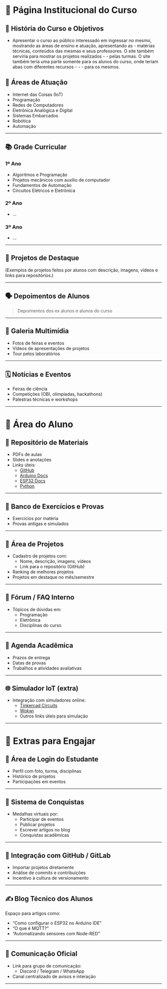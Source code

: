 # 🔹 Página Institucional do Curso

## 📖 História do Curso e Objetivos

- Apresentar o curso ao público interessado em ingressar no mesmo, mostrando as áreas de ensino e atuação, apresentando as - matérias técnicas, conteúdos das mesmas e seus professores. O site também serviria para mostrar os projetos realizados -  - pelas turmas. O site também teria uma parte somente para os alunos do curso, onde teriam abas com diferentes recursos - - - para os mesmos.

## 💼 Áreas de Atuação

- Internet das Coisas (IoT)
- Programação
- Redes de Computadores
- Eletrônica Analógica e Digital
- Sistemas Embarcados
- Robótica
- Automação

---

## 📚 Grade Curricular

### 1º Ano
- Algoritmos e Programação
- Projetos mecânicos com auxílio de computador
- Fundamentos de Automação
- Circuitos Elétricos e Eletrônica

### 2º Ano
- ...

### 3º Ano
- ...

---

## 🚀 Projetos de Destaque

(Exemplos de projetos feitos por alunos com descrição, imagens, vídeos e links para repositórios.)

---

## 🗣️ Depoimentos de Alunos

> Depoimentos dos ex alunos e alunos do curso

---

## 🎥 Galeria Multimídia

- Fotos de feiras e eventos
- Vídeos de apresentações de projetos
- Tour pelos laboratórios

---

## 🗓️ Notícias e Eventos

- Feiras de ciência
- Competições (OBI, olimpíadas, hackathons)
- Palestras técnicas e workshops

---

# 🔹 Área do Aluno

## 📂 Repositório de Materiais

- PDFs de aulas
- Slides e anotações
- Links úteis:
  - [GitHub](https://github.com)
  - [Arduino Docs](https://docs.arduino.cc/)
  - [ESP32 Docs](https://docs.espressif.com/projects/esp-idf/en/latest/esp32/)
  - [Python](https://www.python.org/)

---

## 📝 Banco de Exercícios e Provas

- Exercícios por matéria
- Provas antigas e simulados

---

## 🔧 Área de Projetos

- Cadastro de projetos com:
  - Nome, descrição, imagens, vídeos
  - Link para o repositório (GitHub)
- Ranking de melhores projetos
- Projetos em destaque no mês/semestre

---

## 💬 Fórum / FAQ Interno

- Tópicos de dúvidas em:
  - Programação
  - Eletrônica
  - Disciplinas do curso

---

## 📆 Agenda Acadêmica

- Prazos de entrega
- Datas de provas
- Trabalhos e atividades avaliativas

---

## 🌐 Simulador IoT (extra)

- Integração com simuladores online:
  - [Tinkercad Circuits](https://www.tinkercad.com/circuits)
  - [Wokwi](https://wokwi.com/)
  - Outros links úteis para simulação

---

# 🔹 Extras para Engajar

## 🔐 Área de Login do Estudante

- Perfil com foto, turma, disciplinas
- Histórico de projetos
- Participações em eventos

---

## 🏅 Sistema de Conquistas

- Medalhas virtuais por:
  - Participar de eventos
  - Publicar projetos
  - Escrever artigos no blog
  - Conquistas acadêmicas

---

## 🔗 Integração com GitHub / GitLab

- Importar projetos diretamente
- Análise de commits e contribuições
- Incentivo à cultura de versionamento

---

## ✍️ Blog Técnico dos Alunos

Espaço para artigos como:

- “Como configurar o ESP32 no Arduino IDE”
- “O que é MQTT?”
- “Automatizando sensores com Node-RED”

---

## 💬 Comunicação Oficial

- Link para grupo de comunicação:
  - Discord / Telegram / WhatsApp
- Canal centralizado de avisos e interação

---

